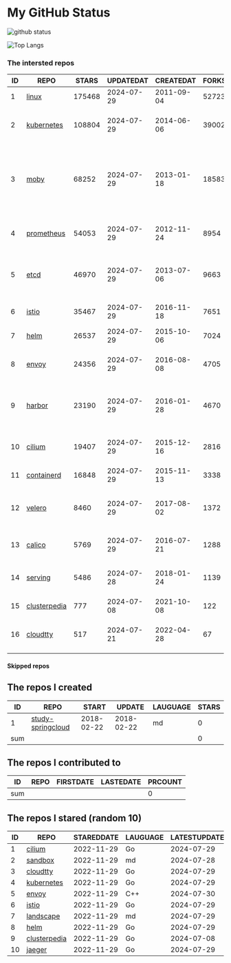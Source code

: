 # My GitHub Status

<img src="https://github-readme-stats-1.yihong0618.vercel.app/api?username=daoqingniu&show_icons=true&&&hide_title=true&count_private=true" alt="github status" />

![Top Langs](https://github-readme-stats-1.yihong0618.vercel.app/api/top-langs/?username=daoqingniu&layout=compact)

<!--START_SECTION:github_repos-->
### The intersted repos
| ID |                              REPO                               | STARS  | UPDATEDAT  | CREATEDAT  | FORKSCOUNT |                                                DESCRIPTIONS                                                |
|----|-----------------------------------------------------------------|--------|------------|------------|------------|------------------------------------------------------------------------------------------------------------|
|  1 | [linux](https://github.com/torvalds/linux)                      | 175468 | 2024-07-29 | 2011-09-04 |      52723 | Linux kernel source tree                                                                                   |
|  2 | [kubernetes](https://github.com/kubernetes/kubernetes)          | 108804 | 2024-07-29 | 2014-06-06 |      39002 | Production-Grade Container Scheduling and Management                                                       |
|  3 | [moby](https://github.com/moby/moby)                            |  68252 | 2024-07-29 | 2013-01-18 |      18583 | The Moby Project - a collaborative project for the container ecosystem to assemble container-based systems |
|  4 | [prometheus](https://github.com/prometheus/prometheus)          |  54053 | 2024-07-29 | 2012-11-24 |       8954 | The Prometheus monitoring system and time series database.                                                 |
|  5 | [etcd](https://github.com/etcd-io/etcd)                         |  46970 | 2024-07-29 | 2013-07-06 |       9663 | Distributed reliable key-value store for the most critical data of a distributed system                    |
|  6 | [istio](https://github.com/istio/istio)                         |  35467 | 2024-07-29 | 2016-11-18 |       7651 | Connect, secure, control, and observe services.                                                            |
|  7 | [helm](https://github.com/helm/helm)                            |  26537 | 2024-07-29 | 2015-10-06 |       7024 | The Kubernetes Package Manager                                                                             |
|  8 | [envoy](https://github.com/envoyproxy/envoy)                    |  24356 | 2024-07-29 | 2016-08-08 |       4705 | Cloud-native high-performance edge/middle/service proxy                                                    |
|  9 | [harbor](https://github.com/goharbor/harbor)                    |  23190 | 2024-07-29 | 2016-01-28 |       4670 | An open source trusted cloud native registry project that stores, signs, and scans content.                |
| 10 | [cilium](https://github.com/cilium/cilium)                      |  19407 | 2024-07-29 | 2015-12-16 |       2816 | eBPF-based Networking, Security, and Observability                                                         |
| 11 | [containerd](https://github.com/containerd/containerd)          |  16848 | 2024-07-29 | 2015-11-13 |       3338 | An open and reliable container runtime                                                                     |
| 12 | [velero](https://github.com/vmware-tanzu/velero)                |   8460 | 2024-07-29 | 2017-08-02 |       1372 | Backup and migrate Kubernetes applications and their persistent volumes                                    |
| 13 | [calico](https://github.com/projectcalico/calico)               |   5769 | 2024-07-29 | 2016-07-21 |       1288 | Cloud native networking and network security                                                               |
| 14 | [serving](https://github.com/knative/serving)                   |   5486 | 2024-07-28 | 2018-01-24 |       1139 | Kubernetes-based, scale-to-zero, request-driven compute                                                    |
| 15 | [clusterpedia](https://github.com/clusterpedia-io/clusterpedia) |    777 | 2024-07-08 | 2021-10-08 |        122 | The Encyclopedia of Kubernetes clusters                                                                    |
| 16 | [cloudtty](https://github.com/cloudtty/cloudtty)                |    517 | 2024-07-21 | 2022-04-28 |         67 | A Friendly Kubernetes CloudShell (Web Terminal) !                                                          |



#### Skipped repos
<!--END_SECTION:github_repos-->

<!--START_SECTION:my_github-->
## The repos I created
| ID  |                                 REPO                                 |   START    |   UPDATE   | LAUGUAGE | STARS |
|-----|----------------------------------------------------------------------|------------|------------|----------|-------|
|   1 | [study-springcloud](https://github.com/daoqingniu/study-springcloud) | 2018-02-22 | 2018-02-22 | md       |     0 |
| sum |                                                                      |            |            |          |     0 |

## The repos I contributed to
| ID  | REPO | FIRSTDATE | LASTEDATE | PRCOUNT |
|-----|------|-----------|-----------|---------|
| sum |      |           |           |       0 |

## The repos I stared (random 10)
| ID |                              REPO                               | STAREDDATE | LAUGUAGE | LATESTUPDATE |
|----|-----------------------------------------------------------------|------------|----------|--------------|
|  1 | [cilium](https://github.com/cilium/cilium)                      | 2022-11-29 | Go       | 2024-07-29   |
|  2 | [sandbox](https://github.com/cncf/sandbox)                      | 2022-11-29 | md       | 2024-07-28   |
|  3 | [cloudtty](https://github.com/cloudtty/cloudtty)                | 2022-11-29 | Go       | 2024-07-29   |
|  4 | [kubernetes](https://github.com/kubernetes/kubernetes)          | 2022-11-29 | Go       | 2024-07-29   |
|  5 | [envoy](https://github.com/envoyproxy/envoy)                    | 2022-11-29 | C++      | 2024-07-30   |
|  6 | [istio](https://github.com/istio/istio)                         | 2022-11-29 | Go       | 2024-07-29   |
|  7 | [landscape](https://github.com/cncf/landscape)                  | 2022-11-29 | md       | 2024-07-29   |
|  8 | [helm](https://github.com/helm/helm)                            | 2022-11-29 | Go       | 2024-07-29   |
|  9 | [clusterpedia](https://github.com/clusterpedia-io/clusterpedia) | 2022-11-29 | Go       | 2024-07-08   |
| 10 | [jaeger](https://github.com/jaegertracing/jaeger)               | 2022-11-29 | Go       | 2024-07-29   |

<!--END_SECTION:my_github-->
